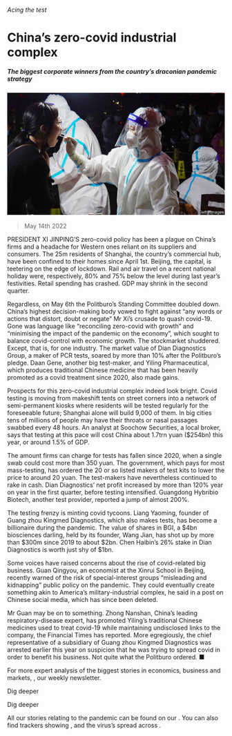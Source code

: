 ###### Acing the test

# China’s zero-covid industrial complex 

##### The biggest corporate winners from the country’s draconian pandemic strategy 

![image](images/20220514_wbp502.jpg) 

> May 14th 2022 

PRESIDENT XI JINPING’S zero-covid policy has been a plague on China’s firms and a headache for Western ones reliant on its suppliers and consumers. The 25m residents of Shanghai, the country’s commercial hub, have been confined to their homes since April 1st. Beijing, the capital, is teetering on the edge of lockdown. Rail and air travel on a recent national holiday were, respectively, 80% and 75% below the level during last year’s festivities. Retail spending has crashed. GDP may shrink in the second quarter.

Regardless, on May 6th the Politburo’s Standing Committee doubled down. China’s highest decision-making body vowed to fight against “any words or actions that distort, doubt or negate” Mr Xi’s crusade to quash covid-19. Gone was language like “reconciling zero-covid with growth” and “minimising the impact of the pandemic on the economy”, which sought to balance covid-control with economic growth. The stockmarket shuddered. Except, that is, for one industry. The market value of Dian Diagnostics Group, a maker of PCR tests, soared by more than 10% after the Politburo’s pledge. Daan Gene, another big test-maker, and Yiling Pharmaceutical, which produces traditional Chinese medicine that has been heavily promoted as a covid treatment since 2020, also made gains.


Prospects for this zero-covid industrial complex indeed look bright. Covid testing is moving from makeshift tents on street corners into a network of semi-permanent kiosks where residents will be tested regularly for the foreseeable future; Shanghai alone will build 9,000 of them. In big cities tens of millions of people may have their throats or nasal passages swabbed every 48 hours. An analyst at Soochow Securities, a local broker, says that testing at this pace will cost China about 1.7trn yuan ($254bn) this year, or around 1.5% of GDP.

The amount firms can charge for tests has fallen since 2020, when a single swab could cost more than 350 yuan. The government, which pays for most mass-testing, has ordered the 20 or so listed makers of test kits to lower the price to around 20 yuan. The test-makers have nevertheless continued to rake in cash. Dian Diagnostics’ net profit increased by more than 120% year on year in the first quarter, before testing intensified. Guangdong Hybribio Biotech, another test provider, reported a jump of almost 200%.

The testing frenzy is minting covid tycoons. Liang Yaoming, founder of Guang zhou Kingmed Diagnostics, which also makes tests, has become a billionaire during the pandemic. The value of shares in BGI, a $4bn biosciences darling, held by its founder, Wang Jian, has shot up by more than $300m since 2019 to about $2bn. Chen Haibin’s 26% stake in Dian Diagnostics is worth just shy of $1bn.

Some voices have raised concerns about the rise of covid-related big business. Guan Qingyou, an economist at the Xinrui School in Beijing, recently warned of the risk of special-interest groups “misleading and kidnapping” public policy on the pandemic. They could eventually create something akin to America’s military-industrial complex, he said in a post on Chinese social media, which has since been deleted.

Mr Guan may be on to something. Zhong Nanshan, China’s leading respiratory-disease expert, has promoted Yiling’s traditional Chinese medicines used to treat covid-19 while maintaining undisclosed links to the company, the Financial Times has reported. More egregiously, the chief representative of a subsidiary of Guang zhou Kingmed Diagnostics was arrested earlier this year on suspicion that he was trying to spread covid in order to benefit his business. Not quite what the Politburo ordered. ■

For more expert analysis of the biggest stories in economics, business and markets, , our weekly newsletter.

Dig deeper

Dig deeper

All our stories relating to the pandemic can be found on our . You can also find trackers showing ,  and the virus’s spread across .

